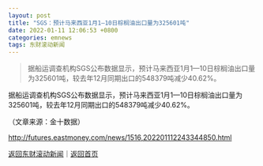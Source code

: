 ```yaml
---
layout: post
title: "SGS：预计马来西亚1月1—10日棕榈油出口量为325601吨"
date: 2022-01-11 12:06:53 +0800
categories: emnews
tags: 东财滚动新闻
---
```

> 据船运调查机构SGS公布数据显示，预计马来西亚1月1—10日棕榈油出口量为325601吨，较去年12月同期出口的548379吨减少40.62%。

<p>据船运调查机构SGS公布数据显示，预计马来西亚1月1—10日棕榈油出口量为325601吨，较去年12月同期出口的548379吨减少40.62%。</p><p class="em_media">（文章来源：金十数据）</p>

<http://futures.eastmoney.com/news/1516,202201112243344850.html>

[返回东财滚动新闻](//finews.withounder.com/emnews/)｜[返回首页](//finews.withounder.com/)
